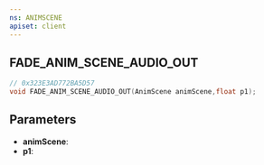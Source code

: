 ```yaml
---
ns: ANIMSCENE
apiset: client
---
```

## FADE_ANIM_SCENE_AUDIO_OUT

```c
// 0x323E3AD772BA5D57
void FADE_ANIM_SCENE_AUDIO_OUT(AnimScene animScene,float p1);
```


## Parameters
* **animScene**:
* **p1**: